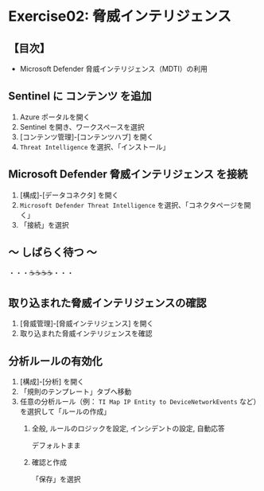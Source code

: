 # Exercise02: 脅威インテリジェンス

## 【目次】

- Microsoft Defender 脅威インテリジェンス（MDTI）の利用


## Sentinel に コンテンツ を追加

1. Azure ポータルを開く
1. Sentinel を開き、ワークスペースを選択
1. [コンテンツ管理]-[コンテンツハブ] を開く
1. `Threat Intelligence` を選択、「インストール」


## Microsoft Defender 脅威インテリジェンス を接続

1. [構成]-[データコネクタ] を開く
1. `Microsoft Defender Threat Intelligence` を選択、「コネクタページを開く」
1. 「接続」を選択


## ～ しばらく待つ ～

・・・☕☕☕☕・・・

## 取り込まれた脅威インテリジェンスの確認

1. [脅威管理]-[脅威インテリジェンス] を開く
1. 取り込まれた脅威インテリジェンスを確認


## 分析ルールの有効化

1. [構成]-[分析] を開く
1. 「規則のテンプレート」タブへ移動
1. 任意の分析ルール（例： `TI Map IP Entity to DeviceNetworkEvents` など）を選択して「ルールの作成」
    1. 全般, ルールのロジックを設定, インシデントの設定, 自動応答

        デフォルトまま

    1. 確認と作成

        「保存」を選択







